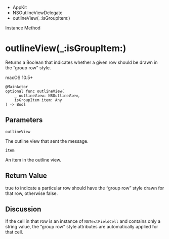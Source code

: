 

- AppKit
- NSOutlineViewDelegate
-  outlineView(\_:isGroupItem:) 

Instance Method

# outlineView(\_:isGroupItem:)

Returns a Boolean that indicates whether a given row should be drawn in the “group row” style.

macOS 10.5+

``` source
@MainActor
optional func outlineView(
    _ outlineView: NSOutlineView,
    isGroupItem item: Any
) -> Bool
```

## Parameters 

`outlineView`  

The outline view that sent the message.

`item`  

An item in the outline view.

## Return Value

true to indicate a particular row should have the “group row” style drawn for that row, otherwise false.

## Discussion

If the cell in that row is an instance of `NSTextFieldCell` and contains only a string value, the “group row” style attributes are automatically applied for that cell.

